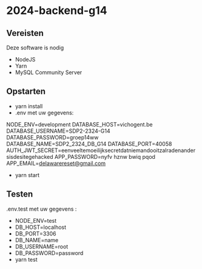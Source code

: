 ﻿# 2024-backend-g14

## Vereisten 

Deze software is nodig
- NodeJS
- Yarn
- MySQL Community Server

## Opstarten 

- yarn install
- .env met uw gegevens:

NODE_ENV=development
DATABASE_HOST=vichogent.be
DATABASE_USERNAME=SDP2-2324-G14
DATABASE_PASSWORD=groep14ww
DATABASE_NAME=SDP2_2324_DB_G14
DATABASE_PORT=40058
AUTH_JWT_SECRET=eenveeltemoeilijksecretdatniemandooitzalradenandersisdesitegehacked
APP_PASSWORD=nyfv hznw bwiq pqod
APP_EMAIL=delawarereset@gmail.com
- yarn start

## Testen

.env.test met uw gegevens :

- NODE_ENV=test
- DB_HOST=localhost
- DB_PORT=3306
- DB_NAME=name
- DB_USERNAME=root
- DB_PASSWORD=password
- yarn test
